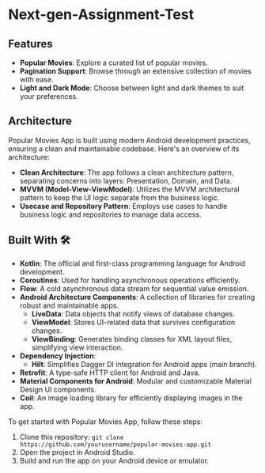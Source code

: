 # Next-gen-Assignment-Test

## Features

- **Popular Movies**: Explore a curated list of popular movies.
- **Pagination Support**: Browse through an extensive collection of movies with ease.
- **Light and Dark Mode**: Choose between light and dark themes to suit your preferences.
## Architecture

Popular Movies App is built using modern Android development practices, ensuring a clean and maintainable codebase. Here's an overview of its architecture:
- **Clean Architecture**: The app follows a clean architecture pattern, separating concerns into layers: Presentation, Domain, and Data.
- **MVVM (Model-View-ViewModel)**: Utilizes the MVVM architectural pattern to keep the UI logic separate from the business logic.
- **Usecase and Repository Pattern**: Employs use cases to handle business logic and repositories to manage data access.
## Built With 🛠
- **Kotlin**: The official and first-class programming language for Android development.
- **Coroutines**: Used for handling asynchronous operations efficiently.
- **Flow**: A cold asynchronous data stream for sequential value emission.
- **Android Architecture Components**: A collection of libraries for creating robust and maintainable apps.
    - **LiveData**: Data objects that notify views of database changes.
    - **ViewModel**: Stores UI-related data that survives configuration changes.
    - **ViewBinding**: Generates binding classes for XML layout files, simplifying view interaction.
- **Dependency Injection**:
    - **Hilt**: Simplifies Dagger DI integration for Android apps (main branch).
- **Retrofit**: A type-safe HTTP client for Android and Java.
- **Material Components for Android**: Modular and customizable Material Design UI components.
- **Coil**: An image loading library for efficiently displaying images in the app.

To get started with Popular Movies App, follow these steps:

1. Clone this repository: `git clone https://github.com/yourusername/popular-movies-app.git`
2. Open the project in Android Studio.
3. Build and run the app on your Android device or emulator.
